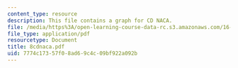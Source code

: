```yaml
---
content_type: resource
description: This file contains a graph for CD NACA.
file: /media/https%3A/open-learning-course-data-rc.s3.amazonaws.com/16-100-aerodynamics-fall-2005/7774c17357f08ad69c4c09bf922a092b_8cdnaca.pdf
file_type: application/pdf
resourcetype: Document
title: 8cdnaca.pdf
uid: 7774c173-57f0-8ad6-9c4c-09bf922a092b
---
```

